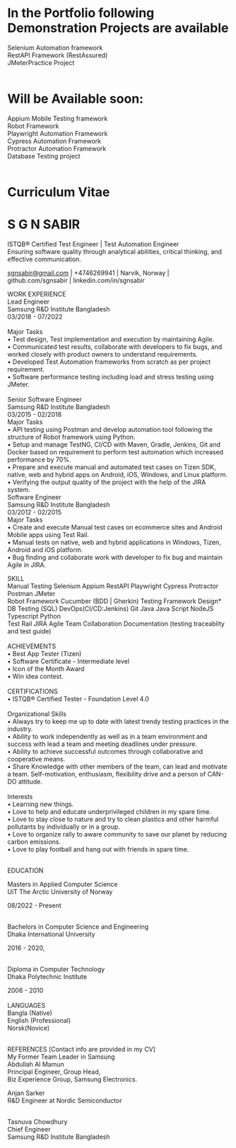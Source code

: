 # In the Portfolio following Demonstration Projects are available <br>

Selenium Automation framework<br>
RestAPI Framework (RestAssured)<br>
JMeterPractice Project<br><br>

# Will be Available soon: <br>
Appium Mobile Testing framework <br>
Robot Framework <br>
Playwright Automation Framework <br>
Cypress Automation Framework <br>
Protractor Automation Framework <br>
Database Testing project <br> <br>

# Curriculum Vitae

# S G N SABIR<br>
ISTQB®️ Certified Test Engineer | Test Automation Engineer<br>
Ensuring software quality through analytical abilities, critical thinking, and effective communication.<br>

  sgnsabir@gmail.com     |   +4746269941   |     Narvik, Norway   |        github.com/sgnsabir	 |  linkedin.com/in/sgnsabir<br>
 
WORK EXPERIENCE<br>
Lead Engineer<br>
Samsung R&D Institute Bangladesh<br>
03/2018 - 07/2022<br><br>
Major Tasks<br>
•	Test design, Test implementation and execution by maintaining Agile.<br>
•	Communicated test results, collaborate with developers to fix bugs, and worked closely with product owners to understand requirements.<br>
•	Developed Test Automation frameworks from scratch as per project requirement. <br>
•	Software performance testing including load and stress testing using JMeter. <br><br>
Senior Software Engineer<br>
Samsung R&D Institute Bangladesh<br>
03/2015 - 02/2018<br>
Major Tasks<br>
•	API testing using Postman and develop automation tool following the structure of Robot framework using Python.<br>
•	Setup and manage TestNG, CI/CD with Maven, Gradle, Jenkins, Git and Docker based on requirement to perform test automation which increased performance by 70%.<br>
•	Prepare and execute manual and automated test cases on Tizen SDK, native, web and hybrid apps on Android, iOS, Windows, and Linux platform.<br>
•	Verifying the output quality of the project with the help of the JIRA system.<br>
Software Engineer<br>
Samsung R&D Institute Bangladesh<br>
03/2012 - 02/2015<br>
Major Tasks<br>
•	Create and execute Manual test cases on ecommerce sites and Android Mobile apps using Test Rail.<br>
•	Manual tests on native, web and hybrid applications in Windows, Tizen, Android and iOS platform.<br>
•	Bug finding and collaborate work with developer to fix bug and maintain Agile in JIRA.<br>

SKILL<br>
Manual Testing Selenium Appium RestAPI Playwright Cypress Protractor Postman JMeter<br>
Robot Framework Cucumber (BDD | Gherkin) Testing Framework Design*<br>
DB Testing (SQL) DevOps(CI/CD:Jenkins) Git Java Java Script NodeJS Typescript Python <br>
Test Rail JIRA Agile Team Collaboration Documentation (testing traceablity and test guide)<br><br> 
ACHIEVEMENTS<br>
•	Best App Tester (Tizen)<br>
•	Software Certificate - Intermediate level<br>
•	Icon of the Month Award<br>
•	Win idea contest.<br><br>
CERTIFICATIONS<br>
•	ISTQB® Certified Tester - Foundation Level 4.0<br><br>
Organizational Skills<br>
•	Always try to keep me up to date with latest trendy testing practices in the industry.<br>
•	Ability to work independently as well as in a team environment and success with lead a team and meeting deadlines under pressure.<br>
•	Ability to achieve successful outcomes through collaborative and cooperative means.<br>
•	Share Knowledge with other members of the team, can lead and motivate a team. Self-motivation, enthusiasm, flexibility drive and a person of CAN-DO attitude.<br><br>
Interests <br>
•	Learning new things.<br>
•	Love to help and educate underprivileged children in my spare time.<br>
•	Love to stay close to nature and try to clean plastics and other harmful pollutants by individually or in a group. <br>
•	Love to organize rally to aware community to save our planet by reducing carbon emissions.<br>
•	Love to play football and hang out with friends in spare time.<br><br>
 
EDUCATION<br>

Masters in Applied Computer Science<br>
UiT The Arctic University of Norway<br>

08/2022 - Present<br><br>

Bachelors in Computer Science and Engineering<br>
Dhaka International University<br>

2016 - 2020,<br><br>

Diploma in Computer Technology<br>
Dhaka Polytechnic Institute<br>

2006 - 2010<br><br>
LANGUAGES<br>
Bangla (Native) <br>
English (Professional)<br>
Norsk(Novice)<br><br>

REFERENCES [Contact info are provided in my CV] <br>
My Former Team Leader in Samsung<br>
Abdullah Al Mamun<br>
Principal Engineer, Group Head, <br>
Biz Experience Group, Samsung Electronics.<br>

Anjan Sarker <br>
R&D Engineer at Nordic Semiconductor<br><br>

Tasnuva Chowdhury<br>
Chief Engineer <br>
Samsung R&D Institute Bangladesh<br>

